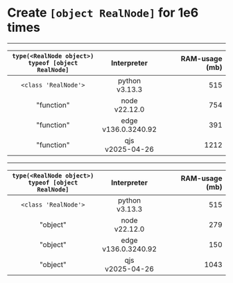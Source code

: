 # Create **`[object RealNode]`** for 1e6 times

---

| `type(<RealNode object>)` <br> `typeof [object RealNode]` </br> |  Interpreter | RAM-usage (mb) |
| :----: | :----: | ---: |
| `<class 'RealNode'>` | python <br> v3.13.3 </br> | 515 |
| "function" | node <br> v22.12.0 </br> | 754 |
| "function" | edge <br> v136.0.3240.92 </br> | 391 |
| "function" | qjs <br> v2025-04-26 </br> | 1212 |

---

| `type(<RealNode object>)` <br> `typeof [object RealNode]` </br> |  Interpreter | RAM-usage (mb) |
| :----: | :----: | ---: |
| `<class 'RealNode'>` | python <br> v3.13.3 </br> | 515 |
| "object" | node <br> v22.12.0 </br> | 279 |
| "object" | edge <br> v136.0.3240.92 </br> | 150 |
| "object" | qjs <br> v2025-04-26 </br> | 1043 |
